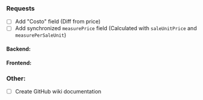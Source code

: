 ### Requests
- [ ] Add "Costo" field (Diff from price)
- [ ] Add synchronized `measurePrice` field (Calculated with `saleUnitPrice` and `measurePerSaleUnit`)
#### Backend:

#### Frontend:
### Other:
- [ ] Create GitHub wiki documentation